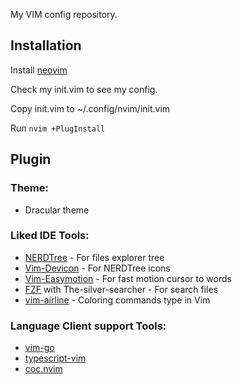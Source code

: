 My VIM config repository.

## Installation

Install [neovim](https://neovim.io/)

Check my init.vim to see my config.

Copy init.vim to ~/.config/nvim/init.vim

Run `nvim +PlugInstall`

## Plugin

### Theme:
- Dracular theme

### Liked IDE Tools:

- [NERDTree](https://github.com/preservim/nerdtree) - For files explorer tree
- [Vim-Devicon](https://github.com/ryanoasis/vim-devicons) - For NERDTree icons
- [Vim-Easymotion](https://github.com/easymotion/vim-easymotion) - For fast motion cursor to words
- [FZF](https://github.com/junegunn/fzf) with The-silver-searcher - For search files
- [vim-airline]() - Coloring commands type in Vim 

### Language Client support Tools:
- [vim-go](https://github.com/fatih/vim-go)
- [typescript-vim](https://github.com/leafgarland/typescript-vim)
- [coc.nvim](https://github.com/neoclide/coc.nvim)
